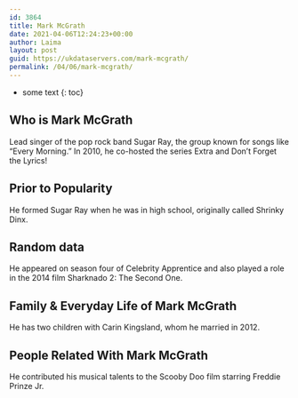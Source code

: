 ```yaml
---
id: 3864
title: Mark McGrath
date: 2021-04-06T12:24:23+00:00
author: Laima
layout: post
guid: https://ukdataservers.com/mark-mcgrath/
permalink: /04/06/mark-mcgrath/
---
```


* some text
{: toc}


## Who is Mark McGrath
                  
                  
                  
Lead singer of the pop rock band Sugar Ray, the group known for songs like &#8220;Every Morning.&#8221; In 2010, he co-hosted the series Extra and Don&#8217;t Forget the Lyrics!
                  
              
            
              
            
                
                
                
## Prior to Popularity
                  
                  
                  
He formed Sugar Ray when he was in high school, originally called Shrinky Dinx.
                  
              
            
              
            
                
                
                
## Random data
                  
                  
                  
He appeared on season four of Celebrity Apprentice and also played a role in the 2014 film Sharknado 2: The Second One.
                  
              
            
              
            
                
                
                
## Family & Everyday Life of Mark McGrath
                  
                  
                  
He has two children with Carin Kingsland, whom he married in 2012.
                  
              
            
              
            
                
                
                
## People Related With Mark McGrath
                  
                  
                  
He contributed his musical talents to the Scooby Doo film starring Freddie Prinze Jr.
                  
              
            
              
            
                
              
            
              
              
            
            
              
            
          
          
          